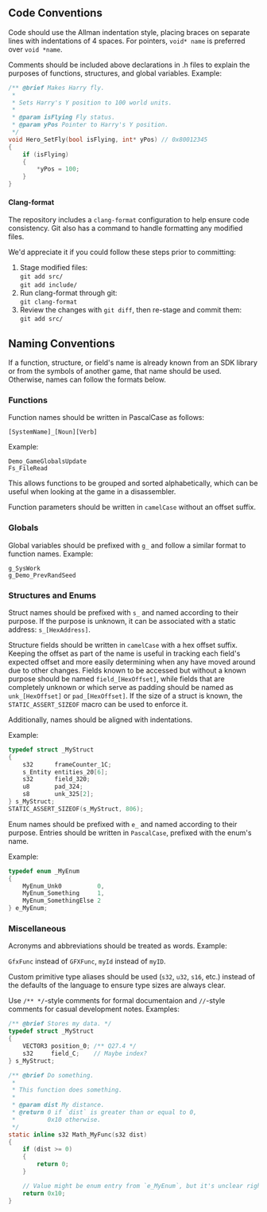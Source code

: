 ## Code Conventions
Code should use the Allman indentation style, placing braces on separate lines with indentations of 4 spaces. For pointers, `void* name` is preferred over `void *name`.

Comments should be included above declarations in .h files to explain the purposes of functions, structures, and global variables. Example:

```C
/** @brief Makes Harry fly.
 * 
 * Sets Harry's Y position to 100 world units.
 *
 * @param isFlying Fly status.
 * @param yPos Pointer to Harry's Y position.
 */
void Hero_SetFly(bool isFlying, int* yPos) // 0x80012345
{
    if (isFlying)
    {
        *yPos = 100;
    }
}
```

#### Clang-format
The repository includes a `clang-format` configuration to help ensure code consistency. Git also has a command to handle formatting any modified files.

We'd appreciate it if you could follow these steps prior to committing:

1. Stage modified files:  
   `git add src/`  
   `git add include/`
2. Run clang-format through git:  
   `git clang-format`
3. Review the changes with `git diff`, then re-stage and commit them:  
   `git add src/`

## Naming Conventions
If a function, structure, or field's name is already known from an SDK library or from the symbols of another game, that name should be used.
Otherwise, names can follow the formats below.

### Functions
Function names should be written in PascalCase as follows:

`[SystemName]_[Noun][Verb]`

Example:

`Demo_GameGlobalsUpdate`  
`Fs_FileRead`

This allows functions to be grouped and sorted alphabetically, which can be useful when looking at the game in a disassembler.

Function parameters should be written in `camelCase` without an offset suffix.

### Globals
Global variables should be prefixed with `g_` and follow a similar format to function names. Example:

`g_SysWork`  
`g_Demo_PrevRandSeed`

### Structures and Enums
Struct names should be prefixed with `s_` and named according to their purpose. If the purpose is unknown, it can be associated with a static address: `s_[HexAddress]`.

Structure fields should be written in `camelCase` with a hex offset suffix. Keeping the offset as part of the name is useful in tracking each field's expected offset and more easily determining when any have moved around due to other changes. Fields known to be accessed but without a known purpose should be named `field_[HexOffset]`, while fields that are completely unknown or which serve as padding should be named as `unk_[HexOffset]` or `pad_[HexOffset]`. If the size of a struct is known, the `STATIC_ASSERT_SIZEOF` macro can be used to enforce it.

Additionally, names should be aligned with indentations.

Example:

```C
typedef struct _MyStruct
{
    s32      frameCounter_1C;
    s_Entity entities_20[6];
    s32      field_320;
    u8       pad_324;
    s8       unk_325[2];
} s_MyStruct;
STATIC_ASSERT_SIZEOF(s_MyStruct, 806);
```

Enum names should be prefixed with `e_` and named according to their purpose. Entries should be written in `PascalCase`, prefixed with the enum's name.

Example:

```C
typedef enum _MyEnum
{
    MyEnum_Unk0          0,
    MyEnum_Something     1,
    MyEnum_SomethingElse 2
} e_MyEnum;
```

### Miscellaneous
Acronyms and abbreviations should be treated as words. Example:

`GfxFunc` instead of `GFXFunc`, `myId` instead of `myID`.

Custom primitive type aliases should be used (`s32`, `u32`, `s16`, etc.) instead of the defaults of the language to ensure type sizes are always clear.

Use `/** */`-style comments for formal documentaion and `//`-style comments for casual development notes. Examples:

```C
/** @brief Stores my data. */
typedef struct _MyStruct
{
    VECTOR3 position_0; /** Q27.4 */
    s32     field_C;    // Maybe index?
} s_MyStruct;

/** @brief Do something.
 *
 * This function does something.
 *
 * @param dist My distance.
 * @return 0 if `dist` is greater than or equal to 0,
 *         0x10 otherwise.
 */
static inline s32 Math_MyFunc(s32 dist)
{
    if (dist >= 0)
    {
        return 0;
    }

    // Value might be enum entry from `e_MyEnum`, but it's unclear right now.
    return 0x10;
}
```
